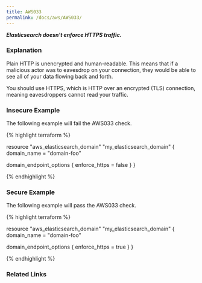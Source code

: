 ```yaml
---
title: AWS033
permalink: /docs/aws/AWS033/
---
```


***Elasticsearch doesn't enforce HTTPS traffic.***

### Explanation


Plain HTTP is unencrypted and human-readable. This means that if a malicious actor was to eavesdrop on your connection, they would be able to see all of your data flowing back and forth.

You should use HTTPS, which is HTTP over an encrypted (TLS) connection, meaning eavesdroppers cannot read your traffic.



### Insecure Example

The following example will fail the AWS033 check.

{% highlight terraform %}

resource "aws_elasticsearch_domain" "my_elasticsearch_domain" {
  domain_name = "domain-foo"

  domain_endpoint_options {
    enforce_https = false
  }
}

{% endhighlight %}



### Secure Example

The following example will pass the AWS033 check.

{% highlight terraform %}

resource "aws_elasticsearch_domain" "my_elasticsearch_domain" {
  domain_name = "domain-foo"

  domain_endpoint_options {
    enforce_https = true
  }
}

{% endhighlight %}


### Related Links


